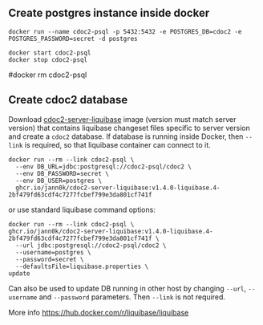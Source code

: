## Create postgres instance inside docker

```
docker run --name cdoc2-psql -p 5432:5432 -e POSTGRES_DB=cdoc2 -e POSTGRES_PASSWORD=secret -d postgres

docker start cdoc2-psql
docker stop cdoc2-psql
```
#docker rm cdoc2-psql


## Create cdoc2 database

Download [cdoc2-server-liquibase](https://github.com/orgs/open-eid/packages?ecosystem=container) image 
(version must match server version) that contains liquibase changeset files
specific to server version and create a `cdoc2` database. If database is running inside Docker, then
`--link` is required, so that liquibase container can connect to it.
```
docker run --rm --link cdoc2-psql \
  --env DB_URL=jdbc:postgresql://cdoc2-psql/cdoc2 \
  --env DB_PASSWORD=secret \
  --env DB_USER=postgres \
  ghcr.io/jann0k/cdoc2-server-liquibase:v1.4.0-liquibase.4-2bf479fd63cdf4c7277fcbef799e3da801cf741f
```

or use standard liquibase command options:

```
docker run --rm --link cdoc2-psql \
ghcr.io/jann0k/cdoc2-server-liquibase:v1.4.0-liquibase.4-2bf479fd63cdf4c7277fcbef799e3da801cf741f \
  --url jdbc:postgresql://cdoc2-psql/cdoc2 \
  --username=postgres \
  --password=secret \
  --defaultsFile=liquibase.properties \
update
```

Can also be used to update DB running in other host by changing `--url`, `--username` and `--password` parameters. 
Then `--link` is not required.

More info https://hub.docker.com/r/liquibase/liquibase